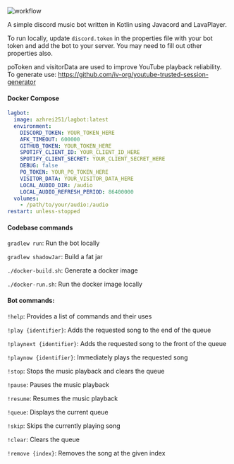 ![workflow](https://github.com/azhrei251/lagbot/actions/workflows/docker-image.yml/badge.svg)

A simple discord music bot written in Kotlin using Javacord and LavaPlayer.

To run locally, update ```discord.token``` in the properties file with your bot token and add the bot to your server. You may need to fill out other properties also.

poToken and visitorData are used to improve YouTube playback reliability. To generate use: https://github.com/iv-org/youtube-trusted-session-generator

<h4>Docker Compose</h4>

```yaml
lagbot:
  image: azhrei251/lagbot:latest
  environment:
    DISCORD_TOKEN: YOUR_TOKEN_HERE
    AFK_TIMEOUT: 600000
    GITHUB_TOKEN: YOUR_TOKEN_HERE
    SPOTIFY_CLIENT_ID: YOUR_CLIENT_ID_HERE
    SPOTIFY_CLIENT_SECRET: YOUR_CLIENT_SECRET_HERE
    DEBUG: false
    PO_TOKEN: YOUR_PO_TOKEN_HERE
    VISITOR_DATA: YOUR_VISITOR_DATA_HERE
    LOCAL_AUDIO_DIR: /audio
    LOCAL_AUDIO_REFRESH_PERIOD: 86400000
  volumes:
    - /path/to/your/audio:/audio
restart: unless-stopped
  ```
<h4>Codebase commands</h4>

```gradlew run```: Run the bot locally

```gradlew shadowJar```: Build a fat jar

```./docker-build.sh```: Generate a docker image

```./docker-run.sh```: Run the docker image locally

<h4>Bot commands:</h4>

```!help```: Provides a list of commands and their uses

```!play {identifier}```: Adds the requested song to the end of the queue

```!playnext {identifier}```: Adds the requested song to the front of the queue

```!playnow {identifier}```: Immediately plays the requested song

```!stop```: Stops the music playback and clears the queue

```!pause```: Pauses the music playback

```!resume```: Resumes the music playback

```!queue```: Displays the current queue

```!skip```: Skips the currently playing song

```!clear```: Clears the queue

```!remove {index}```: Removes the song at the given index
